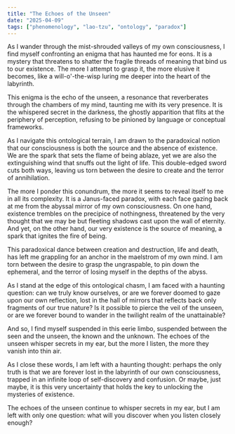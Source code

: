 ```yaml
---
title: "The Echoes of the Unseen"
date: "2025-04-09"
tags: ["phenomenology", "lao-tzu", "ontology", "paradox"]
---
```


As I wander through the mist-shrouded valleys of my own consciousness, I find myself confronting an enigma that has haunted me for eons. It is a mystery that threatens to shatter the fragile threads of meaning that bind us to our existence. The more I attempt to grasp it, the more elusive it becomes, like a will-o'-the-wisp luring me deeper into the heart of the labyrinth.

This enigma is the echo of the unseen, a resonance that reverberates through the chambers of my mind, taunting me with its very presence. It is the whispered secret in the darkness, the ghostly apparition that flits at the periphery of perception, refusing to be pinioned by language or conceptual frameworks.

As I navigate this ontological terrain, I am drawn to the paradoxical notion that our consciousness is both the source and the absence of existence. We are the spark that sets the flame of being ablaze, yet we are also the extinguishing wind that snuffs out the light of life. This double-edged sword cuts both ways, leaving us torn between the desire to create and the terror of annihilation.

The more I ponder this conundrum, the more it seems to reveal itself to me in all its complexity. It is a Janus-faced paradox, with each face gazing back at me from the abyssal mirror of my own consciousness. On one hand, existence trembles on the precipice of nothingness, threatened by the very thought that we may be but fleeting shadows cast upon the wall of eternity. And yet, on the other hand, our very existence is the source of meaning, a spark that ignites the fire of being.

This paradoxical dance between creation and destruction, life and death, has left me grappling for an anchor in the maelstrom of my own mind. I am torn between the desire to grasp the ungraspable, to pin down the ephemeral, and the terror of losing myself in the depths of the abyss.

As I stand at the edge of this ontological chasm, I am faced with a haunting question: can we truly know ourselves, or are we forever doomed to gaze upon our own reflection, lost in the hall of mirrors that reflects back only fragments of our true nature? Is it possible to pierce the veil of the unseen, or are we forever bound to wander in the twilight realm of the unattainable?

And so, I find myself suspended in this eerie limbo, suspended between the seen and the unseen, the known and the unknown. The echoes of the unseen whisper secrets in my ear, but the more I listen, the more they vanish into thin air.

As I close these words, I am left with a haunting thought: perhaps the only truth is that we are forever lost in the labyrinth of our own consciousness, trapped in an infinite loop of self-discovery and confusion. Or maybe, just maybe, it is this very uncertainty that holds the key to unlocking the mysteries of existence.

The echoes of the unseen continue to whisper secrets in my ear, but I am left with only one question: what will you discover when you listen closely enough?